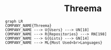 <h1 align="center">Threema</h1>

```mermaid
graph LR
COMPANY_NAME{Threema}
COMPANY_NAME ---> U{Users} ---> UN[18]
COMPANY_NAME ---> R{Repositories} ---> RN[198]
COMPANY_NAME ---> G{Gists} ---> GN[14]
COMPANY_NAME ---> ML{Most Used<br>Languages}
```
